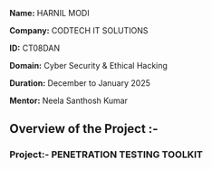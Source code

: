 **Name:** HARNIL MODI

**Company:** CODTECH IT SOLUTIONS

**ID:** CT08DAN

**Domain:** Cyber Security & Ethical Hacking

**Duration:** December to January 2025

**Mentor:** Neela Santhosh Kumar

## **Overview of the Project :-** 

### Project:- PENETRATION TESTING TOOLKIT


